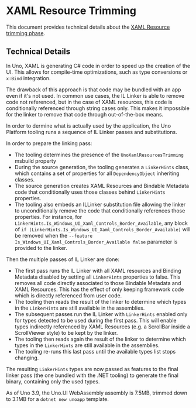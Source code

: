# XAML Resource Trimming

This document provides technical details about the [XAML Resource trimming phase](../features/resources-trimming.md).

## Technical Details

In Uno, XAML is generating C# code in order to speed up the creation of the UI. This allows for compile-time optimizations, such as type conversions or `x:Bind` integration.

The drawback of this approach is that code may be bundled with an app even if it's not used. In common use cases, the IL Linker is able to remove code not referenced, but in the case of XAML resources, this code is conditionally referenced through string cases only. This makes it impossible for the linker to remove that code through out-of-the-box means.

In order to dermine what is actually used by the application, the Uno Platform tooling runs a sequence of IL Linker passes and substitutions.

In order to prepare the linking pass:

- The tooling determines the presence of the `UnoXamlResourcesTrimming` msbuild property
- During the source generation, the tooling generates a `LinkerHints` class, which contains a set of properties for all `DependencyObject` inheriting classes.
- The source generation creates XAML Resources and Bindable Metadata code that conditionally uses those classes behind `LinkerHints` properties.
- The tooling also embeds an ILLinker substitution file allowing the linker to unconditionally remove the code that conditionally references those properties. For instance, for `LinkerHints.Is_Windows_UI_Xaml_Controls_Border_Available`, any block of `if (LinkerHints.Is_Windows_UI_Xaml_Controls_Border_Available)` will be removed when the `--feature Is_Windows_UI_Xaml_Controls_Border_Available false` parameter is provided to the linker.

Then the multiple passes of IL Linker are done:

- The first pass runs the IL Linker with all XAML resources and Binding Metadata disabled by setting all `LinkerHints` properties to false. This removes all code directly associated to those Bindable Metadata and XAML Resources. This has the effect of only keeping framework code which is directly referenced from user code.
- The tooling then reads the result of the linker to determine which types in the `LinkerHints` are still available in the assemblies.
- The subsequent passes run the IL Linker with `LinkerHints` enabled only for types detected to be used during the first pass. This will enable types indirectly referenced by XAML Resources (e.g. a ScrollBar inside a ScrollViewer style) to be kept by the linker.
- The tooling then reads again the result of the linker to determine which types in the `LinkerHints` are still available in the assemblies.
- The tooling re-runs this last pass until the available types list stops changing.

The resulting `LinkerHints` types are now passed as features to the final linker pass (the one bundled with the .NET tooling) to generate the final binary, containing only the used types.

As of Uno 3.9, the Uno.UI WebAssembly assembly is 7.5MB, trimmed down to 3.1MB for a `dotnet new unoapp` template.
